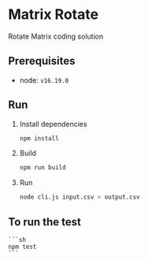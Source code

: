 # Matrix Rotate

Rotate Matrix coding solution

## Prerequisites

- node: `v16.19.0`

## Run

1. Install dependencies

   ```sh
   npm install
   ```

2. Build

   ```sh
   npm run build
   ```

3. Run

   ```sh
   node cli.js input.csv > output.csv
   ```

## To run the test

    ```sh
    npm test
    ```
